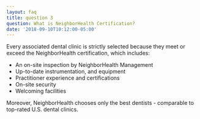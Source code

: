 ```yaml
---
layout: faq
title: question 3
question: What is NeighborHealth Certification?
date: '2018-09-10T10:12:00-05:00'
---
```

Every associated dental clinic is strictly selected because they meet or exceed the NeighborHealth certification, which includes:

* An on-site inspection by NeighborHealth Management
* Up-to-date instrumentation, and equipment
* Practitioner experience and certifications
* On-site security
* Welcoming facilities

Moreover, NeighborHealth chooses only the best dentists - comparable to top-rated U.S. dental clinics.
